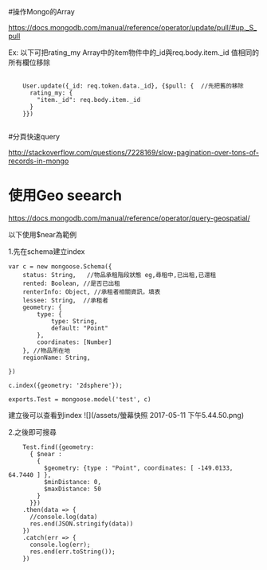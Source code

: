 
#操作Mongo的Array

https://docs.mongodb.com/manual/reference/operator/update/pull/#up._S_pull


Ex: 以下可把rating_my Array中的item物件中的_id與req.body.item._id
值相同的所有欄位移除
```

    User.update({_id: req.token.data._id}, {$pull: {  //先把舊的移除
      rating_my: {
        "item._id": req.body.item._id
      }
    }})
    
```    


#分頁快速query

http://stackoverflow.com/questions/7228169/slow-pagination-over-tons-of-records-in-mongo


# 使用Geo seearch

https://docs.mongodb.com/manual/reference/operator/query-geospatial/

以下使用$near為範例

1.先在schema建立index
```
var c = new mongoose.Schema({
    status: String,   //物品承租階段狀態 eg,尋租中,已出租,已還租
    rented: Boolean, //是否已出租
    renterInfo: Object, //承租者相關資訊，填表
    lessee: String,  //承租者
    geometry: {
        type: {
            type: String,
            default: "Point"
        },
        coordinates: [Number]
    }, //物品所在地
    regionName: String,

})

c.index({geometry: '2dsphere'});

exports.Test = mongoose.model('test', c)
```

建立後可以查看到index
![](/assets/螢幕快照 2017-05-11 下午5.44.50.png)

2.之後即可搜尋

```
    Test.find({geometry:
      { $near :
        {
          $geometry: {type : "Point", coordinates: [ -149.0133, 64.7440 ] },
          $minDistance: 0,
          $maxDistance: 50
        }
      }})
    .then(data => {
      //console.log(data)
      res.end(JSON.stringify(data))
    })
    .catch(err => {
      console.log(err);
      res.end(err.toString());
    })
```
